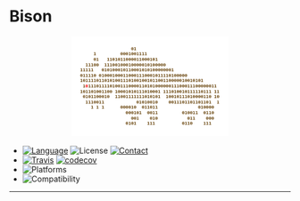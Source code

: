 # Bison

<p align="center"><img src="/Resources/logo.png" /></p>

* [![Language][language-shield]][language-url]
  ![License][license-shield]
  [![Contact][slack-shield]][slack-url]
* [![Travis][travis-shield]][travis-url]
  [![codecov][codecov-shield]][codecov-url]
* ![Platforms][platforms-shield]
* ![Compatibility][compatibility-shield]  

***

[language-shield]: https://img.shields.io/badge/Language-Swift%203.1-orange.svg?style=flat-square
[language-url]: https://swift.org

[license-shield]: https://img.shields.io/badge/License-MIT-ff5050.svg?style=flat-square

[travis-shield]: http://img.shields.io/travis/DevAndArtist/Bison.svg?style=flat-square
[travis-url]: https://travis-ci.org/DevAndArtist/Bison

[platforms-shield]: https://img.shields.io/badge/Platforms-iOS%20%7C%20macOS%20%7C%20tvOS%20%7C%20watchOS%20%7C%20Linux-ff6666.svg?style=flat-square

[compatibility-shield]: https://img.shields.io/badge/Compatibility-Carthage%20%7C%20Swift%20Package%20Manager-0099ff.svg?style=flat-square

[slack-shield]: https://img.shields.io/badge/Contact-Slack-AE00FF.svg?style=flat-square
[slack-url]: https://devandartist.slack.com

[codecov-shield]: https://img.shields.io/codecov/c/github/DevAndArtist/Bison.svg?style=flat-square
[codecov-url]: https://codecov.io/gh/DevAndArtist/Bison